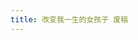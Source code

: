 ```yaml
---
title: 改变我一生的女孩子 废稿
---
```

<!-- 
作者：箱守哲也   翻译：骑鹿人

我与改变我一生的孩子，相识不足数月，相语不过千言。然而她在我脑海中深刻的倩影，永生永世也无法磨灭。

我是箱守哲也，出生并成长在大空町的一个普通人。你可能没听说过大空町，这是北海道北见市东边的一个普通小镇，以盛产芦笋和甜瓜著称。那时，我在镇上的一所普通中学就读，是一个还对世界抱有好奇心的少年。

距离日本繁华都市千里之遥的大空町，处处都泛着乡土味，人们有着从江户、明治时代，甚至野蛮时代流传下来的习俗和风气，这里是活生生的旧世化石。孩子们自由地在镇上嬉戏，在街道或者邻郊穿梭，寻找着“野生”的玩物，用弹弓打鸟。有的富裕人家会送孩子去学习音乐、舞蹈，有的则培养书法、绘画。镇上的教师水准实在有限，因此费用也比较低廉。

普通的小镇，普通的人家，普通的孩子们，普通地快乐着。小镇的一切都难以焕发出春天般的盎然生机，又隐匿着生生不息的生机。

我就是这个小镇的一部分，我的人生似乎被牢牢绑在了这里。怎么描述这种关系呢？倒也达不到窒息似的紧贴，啊，就是像绩麻一样，时间如梭，把我这根麻线，牢牢地穿进大空町这块麻布里。

但是当她到来以后，一切都改变了。除她之外的小镇上的一切，都变成了灰白色。

她的名字是花山院真纪（Kazanin Maki），是从东京来，到我们中学借读的女孩子。她的祖父和父亲都是小有名气的雕塑家，出生在大空町，家境殷实。我并没有多么了解她，我只看到，她和我身边的孩子们都不同。

我身边的女孩子，要么是行为与男生相同，性格开朗直率的假小子；要么是扭扭捏捏，举止谈吐都泛着小家子气的小姑娘。这里的家庭教育非常浅薄初级，大多数父母只会叮嘱孩子不要被坏人骗走，不要丢掉自己的东西，根本涉及不到修养、审美、谈吐、气质。我亲眼见到，一个还算漂亮女生在班级里挖鼻孔，又偷偷地把鼻屎抹在喜欢的男生的衣服上。还有的女生会偷偷地把别人的文具、书籍带回自己的家里。她们总是三五成群，叽叽喳喳地八卦别人的恋情，诋毁别人的人品，热衷于伪造和传递荒诞的谣言，窃笑着谈论禁忌的话题。当然男生也没有多好，欺凌同学、骚扰女生的男孩子屡见不鲜。

真纪则是一个活泼开朗，有极好修养和高贵气质，又总是笑得很真诚的女孩子。她留着及肩的短发，眼睛很大，清澈的眼眸中透出一丝灵气。嘴和鼻子是小小的，脸则是圆圆的，有一点婴儿肥。然而她的身体非常瘦削，四肢纤细，腰身小巧。她比我们所有人都年少一岁，所以她在班里，身高仅仅只比我高一公分。

她似乎之前一直住在东京，从没来过大空町这样的穷乡僻壤，对我们这里很是好奇。她看到我们正在玩“跳影子”的游戏时，礼貌又开朗地问，“我可以加入你们吗？”。她是一个聪明伶俐，运动神经也很好的女孩子，很快就听明白了规则，熟练地和大家玩耍在了一起。

那时大概是平成七年，东芝公司向中学捐赠了一批家庭计算机。电脑对于我们这里的孩子来说，是比较新鲜的事物。使用过电脑的孩子，最多也就只会玩一些电子游戏。而我则根本没有接触过这个神奇的盒子。真纪看我对着大盒子不知所措，非常热心地来教我它的使用方法。完成了课程要求之后，她还很耐心地教了我许多软件的使用方法。看着屏幕上指针飞快地移动，听着耳边她清脆的声音，我的心中萌生了一股说不出的暖暖的感觉，也深深地迷恋上了这两份世界上的美好与神秘。

那时我是一个极其内向的人，不擅长表达自己。我的目光总会有意无意被她吸引，却又从来都不敢主动搭话。我每次想到她，心里就会产生莫名的喜悦和慰藉。每天睡觉前，我都在盼望第二天快点来临，好去学校里见最喜欢的真纪。有一阵她生病了很久，向老师告了假，我就以回家顺路的理由，和一群女孩子去她家探望她。进入她家时，她似乎没有料到我们这群不速之客，仍然在床上活泼地跳着笑着。看来她的病已经好了一大半。她看到我们，先是有一些惊讶，然后开心地笑了起来，非常有礼貌地感谢我们，去厨房给我们端来招待客人的干果。可能是因为身着便服的样子，被我这个男生看到了，她显得有些拘谨、羞涩。她那时的样子也可爱极了。

某一次物理考试，只有她和我做出了老师留下的附加题。老师很高兴，给了我们一份课外材料，叮嘱我们仔细研读，之后为同学们做主题讲解。放学后，我第二次去了她家。这是我和她仅有的一次独处。她热情地把我带到她的家里，把我引入书房，就去拿零食招待我。这次我才有机会仔细地观察她的家。她家的装修算不上豪华，但是很有品味，空间也非常广阔，大概有我家的五倍大。正对书桌的墙壁上，挂着一幅装裱精美的书法作品，上面写着两个字“藏辉”。她见我对它有兴趣，就对我说，这幅字是她父亲的书法家朋友所赠。读完了那份资料，又讨论了一些问题后，我便回家了。自此，我们渐渐熟络了起来。

啊啊，抱歉，这些事情确实有点无聊。有些东西，永远藏在心里就好。

有一天，我像往常一样去学校，在教室门口遇到了真纪。真纪像往常一样活泼伶俐，她径直走向我，把双手搭在我肩膀上，对我说了一句话。时至今日，她说的每个一字、语气、语调、表情、神态，都清楚地留在我的脑海里。她说：

“哲也君，我太喜欢你了，当我男朋友吧！”

我简直不敢相信自己的耳朵。这确实是那个真纪，那个活泼聪颖、善良可爱、高贵真诚的真纪。她怎么会喜欢个子矮小，相貌平平的我呢？我没有回应的勇气，我甚至说不出来一个字。在高贵的她面前，我显得太渺小、太普通了。

一个学期后，真纪要走了。她带来微型DV机拍摄这里的每一个同学。当她把镜头转向我时，我只是呆呆地笑着，把自己隐没在人群中，不敢看向那个黑漆漆的洞。

她走了，我的小镇又堆满了灰白色。初中二年级之后，我们便再也没有联系。她的电话打不通，我也不认识任何和她相关的人。在此之后三年，我疯狂地想念着她。她是我此生见过最漂亮、最可爱的女孩子。她灵魂的高贵，让我看到了她家庭的滋养，文化的熏陶。我再也不曾见到第二个像她一样的女孩子了。我在读德川光圀编纂的《大日本史》时，上面有一个无关紧要的片段，大概是将邻家的女孩子与京都守护大名的女儿作比较，用了满月挂在天空中心的让人不禁驻足观看、忽略了杂草下面萤火虫发出的微亮的修辞。我知道这是一个非常失礼的比喻，但是当时捧着厚厚的书时，我的眼睛不受控制地一遍又一遍扫过这个段落。对不起。可在当时，我的心里就是这样想。我不再有喜欢上其他女孩子的能力，我甚至在其他女孩子的身上看不到色彩。

我不知道怎样才能再次与她邂逅。我常常突然望向一个地方，仔细审视，期望着一眨眼之后，她就出现在那里。每到一个新的地方，第一件事就是看看四周有没有她的身影。我不停地幻想着她会出现，我们碰巧进入同一所高中，同一所大学，去看同一场音乐会，同一场画展。我知道，这个概率低得和“0”没有分别，可是我就是无法控制我自己。我太无力了，真的太无力了。小小的大空町里小小的我，怎么触碰得到那遥不可及的东京呢？多年之后，我听到山崎将义的歌，就仿佛看到了当年的自己。

我每天每时每刻每处找寻 （ いつでも捜しているよ）　

期望着看到你的身影 （どっかに君の姿を）

走过十字路口 （交差点でも） 

梦到林畔水低 （夢の中でも）

虽已知道你绝对不会站在那里 （こんなとこにいるはずもないのに）

如果上天赐我一个奇迹 （奇跡がもしも起こるなら） 

我只想立刻见你 （今すぐ君に見せたい）

新的一天早晨 （新しい朝）

用尽所有勇气 （これからの僕）

说出那心中深藏的“我喜欢你” （言えなかった「好き」という言葉も）

可是我一直都知道再也无法遇见她了，最终我也知道再也无法遇见她了。

后来大空町普及了互联网，我也有了自己的个人计算机。我看着这神奇的机器，又想起我的电脑启蒙老师，深藏在我心里的真纪。我在当时最热门的雅虎论坛上，用“牧万里花”的名字注册了账号。牧和真纪的读音，都是 Maki。这样就好像每次我在使用这台机器时，真纪老师都在陪伴着我。我沉迷在计算机的世界里。

虽然我不再像最初的三年间那样愚蠢又无力的盼望着看到真纪，可我还是憧憬着她使我见到的美好。某天，我无意间看到镜中的自己，竟仿佛有一点她的样子。也许是肤色或者眼睛形状的缘故，我自幼便生的较像女孩子。此时，一个奇怪的声音不断地在我耳边轻语：“既然再也见不到她，那就变成她的影子吧。微不足道的你，即使存在，又有什么价值呢？”

没错。我还记得，那天的我，站在她面前的渺小。我再也无法亲眼看到她的美好了，但是我可以把这份美好传递下去。我开始注意自己的举止，待人以礼，真诚善意，不可以取笑讽刺别人；我修正自己的思想，向往真和美，谦虚包容，绝不轻亵猥琐、怀着不良居心；我打磨自己的谈吐，清晰明确，幽默文明，不参与低级隐晦的话题。我思索，她如果到了我这个年岁，应该给人何种印象，她新的兴趣会是什么，她会拥有怎样的思想。我每时都用自己在追逐、模拟一个美好的她，直到快不知道自己是谁。我就这样生活着，丝毫不在意与身边的人有些格格不入。

工作以后，我竟然从熟人的口中听到了“花山院真纪”这个名字，她和真纪有短暂的交情。听说真纪后来去了大阪，读了一个比较差的高中，交往了一个的性格顽劣人品低下的男友，荒废了学业，高中毕业后也没有再读书了。

环境真的可以改变一个人。无论什么样的的花朵，掉进了泥潭，都会失去鲜艳美丽。曾经那么美好的“花山院真纪”，原来早就不是我心中的那个女孩子了。我一直想念的是谁呢？哈哈！我不知道啊！我只能茫然地存在着，用缝上“美好”补丁的灵魂，塞满名叫“箱守哲也”的外壳。

我终于也没有见过第二个像花山院真纪一样的女孩子了。大空町固然是找不到的，在东京也不曾有。我又走遍了京都，大阪，奈良……我此时已经厌倦了这种毫无头绪的找寻了。我想，也许有个女儿就好了。她带着天然的美好降生，我则教会她我从真纪身上看到的所有美好。我一定一直守护在她的身边，不让她被世界上任何一片污浊和恶意触及。

啊，你听的快不耐烦了吧？好了，今天就讲到这里。我这个人呢，喜欢编一些奇奇怪怪的故事，大家都把我当成怪人了！

对您说了这么多蠢话，真是对不起！ -->
